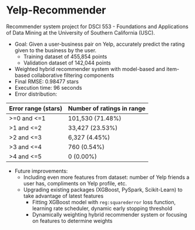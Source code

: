 # Yelp-Recommender
Recommender system project for DSCI 553 - Foundations and Applications of Data Mining at the University of Southern California (USC).

* Goal: Given a user-business pair on Yelp, accurately predict the rating given to the business by the user.
    * Training dataset of 455,854 points
    * Validation dataset of 142,044 points
* Weighted hybrid recommender system with model-based and item-based collaborative filtering components
* Final RMSE: 0.98477 stars
* Execution time: 96 seconds
* Error distribution:

| Error range (stars) | Number of ratings in range |
| ------------ | ------------ |
| \>=0 and <=1 | 101,530 (71.48%) |
| \>1 and <=2 | 33,427 (23.53%) |
| \>2 and <=3 | 6,327 (4.45%) |
| \>3 and <=4 | 760 (0.54%) |
| \>4 and <=5 | 0 (0.00%) |


* Future improvements:
    * Including even more features from dataset: number of Yelp friends a user has, compliments on Yelp profile, etc.
    * Upgrading existing packages (XGBoost, PySpark, Scikit-Learn) to take advantage of latest features
        * Fitting XGBoost model with `reg:squarederror` loss function, learning rate scheduler, dynamic early stopping threshold
        * Dynamically weighting hybrid recommender system or focusing on features to determine weights
